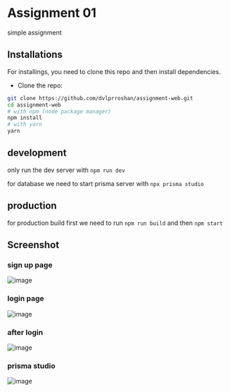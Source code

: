 # Assignment 01

simple assignment

## Installations

For installings, you need to clone this repo and then install dependencies.

- Clone the repo:

```bash
git clone https://github.com/dvlprroshan/assignment-web.git
cd assignment-web
# with npm (node package manager)
npm install
# with yarn
yarn
```

## development

only run the dev server with `npm run dev`

for database we need to start prisma server with `npx prisma studio`

## production

for production build first we need to run `npm run build` and then `npm start`


## Screenshot
### sign up page
![image](https://user-images.githubusercontent.com/71259972/150684044-73e07e79-e75b-4036-b97c-936760a8093c.png)
### login page
![image](https://user-images.githubusercontent.com/71259972/150684128-31600192-8350-481b-9dfc-5fe317887b8b.png)
### after login 
![image](https://user-images.githubusercontent.com/71259972/150684150-362c0927-0a27-47cb-b46c-cfc9e283c7f2.png)

### prisma studio
![image](https://user-images.githubusercontent.com/71259972/150684187-2ff27946-d841-42c0-ac96-7e68dd65b7ce.png)

